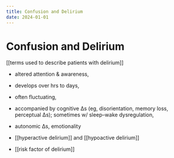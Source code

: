 ```yaml
---
title: Confusion and Delirium
date: 2024-01-01
---
```

# Confusion and Delirium
[[terms used to describe patients with delirium]]

- altered attention & awareness,
- develops over hrs to days,
- often fluctuating,
- accompanied by cognitive Δs (eg, disorientation, memory loss, perceptual Δs); sometimes w/ sleep–wake dysregulation,
- autonomic Δs, emotionality

- [[hyperactive delirium]] and [[hypoactive delirium]]
- [[risk factor of delirium]] 
